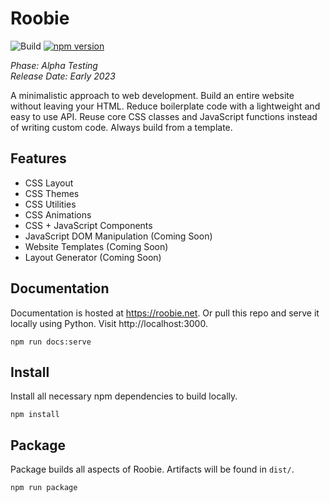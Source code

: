 # Roobie
![Build](https://github.com/kgrewee/roobie/actions/workflows/npm.yml/badge.svg)
[![npm version](https://badge.fury.io/js/roobie.svg)](https://badge.fury.io/js/roobie)

*Phase: Alpha Testing*<br>
*Release Date: Early 2023*<br>

A minimalistic approach to web development.  Build an entire website without leaving your HTML.  Reduce boilerplate code with a lightweight and easy to use API.   Reuse core CSS classes and JavaScript functions instead of writing custom code.  Always build from a template.

## Features
- CSS Layout
- CSS Themes
- CSS Utilities
- CSS Animations
- CSS + JavaScript Components
- JavaScript DOM Manipulation (Coming Soon)
- Website Templates (Coming Soon)
- Layout Generator (Coming Soon)

## Documentation
Documentation is hosted at https://roobie.net.  Or pull this repo and serve it locally using Python. Visit http://localhost:3000.
```shell
npm run docs:serve
```

## Install
Install all necessary npm dependencies to build locally.
```shell
npm install
```

## Package
Package builds all aspects of Roobie.  Artifacts will be found in `dist/`.
```shell
npm run package
```